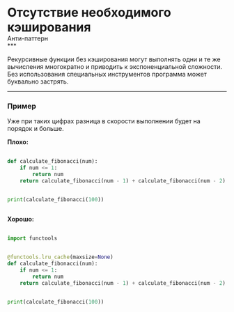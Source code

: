 
<div class="sticky-header">
  <div>
    <h1 style="margin: 0;">Отсутствие необходимого кэширования</h1>
    <p style="margin: 0;">Анти-паттерн</p>
  </div>
</div>
***

Рекурсивные функции без кэширования могут выполнять одни и те же вычисления многократно и приводить к экспоненциальной сложности. Без использования специальных инструментов программа может буквально застрять.

***

### Пример 

Уже при таких цифрах разница в скорости выполнении будет на порядок и больше.


                                    **Плохо:**

                                    ```python
                                    def calculate_fibonacci(num):
    if num <= 1:
        return num
    return calculate_fibonacci(num - 1) + calculate_fibonacci(num - 2)


print(calculate_fibonacci(100))
                                    ```


                                    **Хорошо:**

                                    ```python
                                    import functools


@functools.lru_cache(maxsize=None)
def calculate_fibonacci(num):
    if num <= 1:
        return num
    return calculate_fibonacci(num - 1) + calculate_fibonacci(num - 2)


print(calculate_fibonacci(100))
                                    ```


